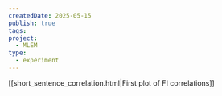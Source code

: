 ```yaml
---
createdDate: 2025-05-15
publish: true
tags: 
project:
  - MLEM
type:
  - experiment
---
```

[[short_sentence_correlation.html|First plot of FI correlations]]
